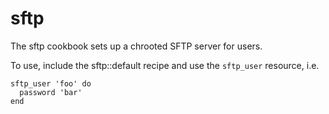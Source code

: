 # sftp

The sftp cookbook sets up a chrooted SFTP server for users.

To use, include the sftp::default recipe and use the `sftp_user` resource, i.e.

```
sftp_user 'foo' do
  password 'bar'
end
```
